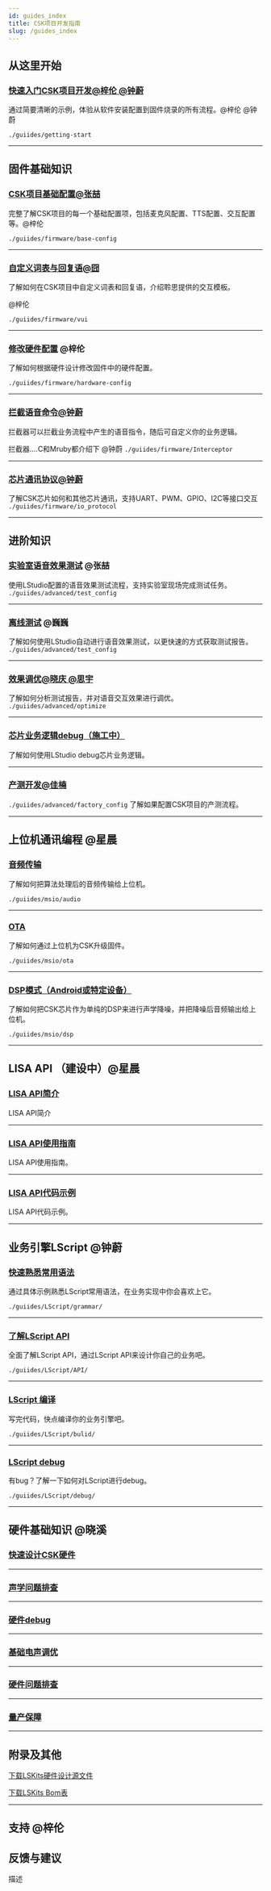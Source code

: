 ```yaml
---
id: guides_index
title: CSK项目开发指南
slug: /guides_index
---
```


## 从这里开始
### [快速入门CSK项目开发@梓伦 @钟蔚](http://localhost:3000/getting_start)

通过简要清晰的示例，体验从软件安装配置到固件烧录的所有流程。@梓伦 @钟蔚

`./guiides/getting-start`

--------

## 固件基础知识

### [CSK项目基础配置@张喆](www)

完整了解CSK项目的每一个基础配置项，包括麦克风配置、TTS配置、交互配置等。@梓伦

`./guiides/firmware/base-config`

--------

### [自定义词表与回复语@囧](www)

了解如何在CSK项目中自定义词表和回复语，介绍聆思提供的交互模板。

@梓伦

`./guiides/firmware/vui`

--------

### [修改硬件配置](www) @梓伦


了解如何根据硬件设计修改固件中的硬件配置。

`./guiides/firmware/hardware-config`

--------

### [拦截语音命令@钟蔚](www)

拦截器可以拦截业务流程中产生的语音指令，随后可自定义你的业务逻辑。

拦截器....C和Mruby都介绍下 @钟蔚
`./guiides/firmware/Interceptor`

--------

### [芯片通讯协议@钟蔚](www)

了解CSK芯片如何和其他芯片通讯，支持UART、PWM、GPIO、I2C等接口交互
`./guiides/firmware/io_protocol`


--------

## 进阶知识

### [实验室语音效果测试](www) @张喆


使用LStudio配置的语音效果测试流程，支持实验室现场完成测试任务。
`./guiides/advanced/test_config`

-----------------

### [离线测试](www) @巍巍

了解如何使用LStudio自动进行语音效果测试，以更快速的方式获取测试报告。
`./guiides/advanced/test_config`

-----------------


### [效果调优@晓庆 @思宇](www) 

了解如何分析测试报告，并对语音交互效果进行调优。
`./guiides/advanced/optimize`

--------

### [芯片业务逻辑debug（施工中）](www)

了解如何使用LStudio debug芯片业务逻辑。

--------


### [产测开发@佳楠](www) 

`./guiides/advanced/factory_config`
了解如果配置CSK项目的产测流程。

--------

## 上位机通讯编程 @星晨


### [音频传输](www)

了解如何把算法处理后的音频传输给上位机。

`./guiides/msio/audio`

-------------------

### [OTA](www)

了解如何通过上位机为CSK升级固件。

`./guiides/msio/ota`

-------------------

### [DSP模式（Android或特定设备）](www)

了解如何把CSK芯片作为单纯的DSP来进行声学降噪，并把降噪后音频输出给上位机。

`./guiides/msio/dsp`



--------

## LISA API （建设中）@星晨

### [LISA API简介](www)

LISA API简介

--------

### [LISA API使用指南](http://localhost:3000/lisa_guide)

LISA API使用指南。


--------

### [LISA API代码示例](www)

LISA API代码示例。

--------

## 业务引擎LScript @钟蔚

### [快速熟悉常用语法](www)

通过具体示例熟悉LScript常用语法，在业务实现中你会喜欢上它。

`./guiides/LScript/grammar/`

-------------------

### [了解LScript API](www)

全面了解LScript API，通过LScript API来设计你自己的业务吧。

`./guiides/LScript/API/`

-------------------

### [LScript 编译](www)

写完代码，快点编译你的业务引擎吧。

`./guiides/LScript/bulid/`

--------

### [LScript debug](www)

有bug？了解一下如何对LScript进行debug。

`./guiides/LScript/debug/`

-------------------
## 硬件基础知识 @晓溪

### [快速设计CSK硬件](www)

------------------------

### [声学问题排查](www)

-------------------

### [硬件debug](www)

---------------------

### [基础电声调优](www)

---------------------

### [硬件问题排查](www)

----------------------

### [量产保障](www)

---------------------

## 附录及其他

[下载LSKits硬件设计源文件](www)

[下载LSKits Bom表](www)

--------
## 支持 @梓伦

## 反馈与建议

描述